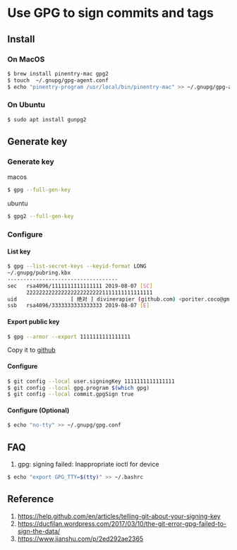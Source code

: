 # Use GPG to sign commits and tags

## Install

### On MacOS

``` sh
$ brew install pinentry-mac gpg2
$ touch  ~/.gnupg/gpg-agent.conf
$ echo "pinentry-program /usr/local/bin/pinentry-mac" >> ~/.gnupg/gpg-agent.conf
```

### On Ubuntu

``` bash
$ sudo apt install gunpg2
```

## Generate key

### Generate key

macos

``` sh
$ gpg --full-gen-key
```

ubuntu

``` bash
$ gpg2 --full-gen-key
```

### Configure 

#### List key

``` sh
$ gpg --list-secret-keys --keyid-format LONG
~/.gnupg/pubring.kbx
-----------------------------------
sec   rsa4096/1111111111111111 2019-08-07 [SC]
      2222222222222222222222221111111111111111
uid                 [ 绝对 ] divinerapier (github.com) <poriter.coco@gmail.com>
ssb   rsa4096/3333333333333333 2019-08-07 [E]
```

#### Export public key

``` sh
$ gpg --armor --export 1111111111111111
```

Copy it to [github](https://github.com/settings/keys)

#### Configure

``` sh
$ git config --local user.signingKey 1111111111111111
$ git config --local gpg.program $(which gpg)
$ git config --local commit.gpgSign true
```

#### Configure (Optional)

``` sh
$ echo "no-tty" >> ~/.gnupg/gpg.conf
```

## FAQ

1. gpg: signing failed: Inappropriate ioctl for device

``` bash
$ echo "export GPG_TTY=$(tty)" >> ~/.bashrc
```

## Reference

1. https://help.github.com/en/articles/telling-git-about-your-signing-key   
2. https://ducfilan.wordpress.com/2017/03/10/the-git-error-gpg-failed-to-sign-the-data/
3. https://www.jianshu.com/p/2ed292ae2365
